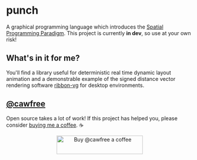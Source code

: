 # punch
A graphical programming language which introduces the [Spatial Programming Paradigm](https://www.scribd.com/document/330109881/On-Spatial-Programming). 
This project is currently **in dev**, so use at your own risk!

## What's in it for me?
You'll find a library useful for deterministic real time dynamic layout animation and a demonstrable example of the signed distance vector rendering software [ribbon-vg](https://github.com/Cawfree/ribbon-vg) for desktop environments.

## [@cawfree](https://twitter.com/cawfree)

Open source takes a lot of work! If this project has helped you, please consider [buying me a coffee](https://www.buymeacoffee.com/cawfree). ☕ 

<p align="center">
  <a href="https://www.buymeacoffee.com/cawfree">
    <img src="https://cdn.buymeacoffee.com/buttons/default-orange.png" alt="Buy @cawfree a coffee" width="232" height="50" />
  </a>
</p>
